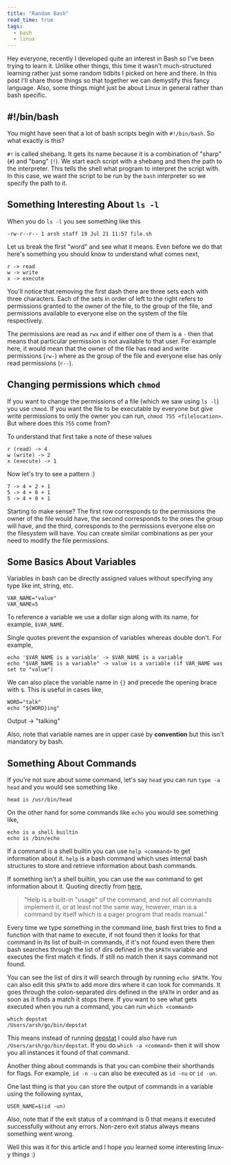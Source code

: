 ```yaml
---
title: "Random Bash"
read_time: true
tags:
  - bash
  - linux
---
```


Hey everyone, recently I developed quite an interest in Bash so I've been trying to learn it. Unlike other things, this time it wasn't much-structured learning rather just some random tidbits I picked on here and there. In this post I'll share those things so that together we can demystify this fancy language. Also, some things might just be about Linux in general rather than bash specific.

## #!/bin/bash

You might have seen that a lot of bash scripts begin with `#!/bin/bash`. So what exactly is this?

`#!` is called shebang. It gets its name because it is a combination of "sharp" (`#`) and "bang" (`!`). We start each script with a shebang and then the path to the interpreter.  This tells the shell what program to interpret the script with. In this case, we want the script to be run by the `bash` interpreter so we specify the path to it.

## Something Interesting About `ls -l`

When you do `ls -l` you see something like this 

```
-rw-r--r-- 1 arsh staff 19 Jul 21 11:57 file.sh
```

Let us break the first "word" and see what it means. Even before we do that here's something you should know to understand what comes next,

```
r -> read
w -> write
x -> execute
```

You'll notice that removing the first dash there are three sets each with three characters. Each of the sets in order of left to the right refers to permissions granted to the owner of the file, to the group of the file, and permissions available to everyone else on the system of the file respectively.

The permissions are read as `rwx` and if either one of them is a `-` then that means that particular permission is not available to that user. For example here, it would mean that the owner of the file has read and write permissions (`rw-`) where as the group of the file and everyone else has only read permissions (`r--`). 

## Changing permissions which `chmod`
If you want to change the permissions of a file (which we saw using `ls -l`) you use `chmod`. If you want the file to be executable by everyone but give write permissions to only the owner you can run, `chmod 755 <filelocation>`. But where does this `755` come from?

To understand that first take a note of these values

```
r (read) -> 4
w (write) -> 2
x (execute) -> 1
```

Now let's try to see a pattern :)

```
7 -> 4 + 2 + 1
5 -> 4 + 0 + 1
5 -> 4 + 0 + 1
```

Starting to make sense? The first row corresponds to the permissions the owner of the file would have, the second corresponds to the ones the group will have, and the third, corresponds to the permissions everyone else on the filesystem will have. You can create similar combinations as per your need to modify the file permissions. 

## Some Basics About Variables
Variables in bash can be directly assigned values without specifying any type like int, string, etc. 

```
VAR_NAME="value"
VAR_NAME=5
```

To reference a variable we use a dollar sign along with its name, for example, `$VAR_NAME`. 

Single quotes prevent the expansion of variables whereas double don't. For example,

```
echo '$VAR_NAME is a variable' -> $VAR_NAME is a variable
echo "$VAR_NAME is a variable" -> value is a variable (if VAR_NAME was set to "value")
```

We can also place the variable name in `{}` and precede the opening brace with `$`. This is useful in cases like,
```
WORD="talk"
echo "${WORD}ing"
```
Output -> "talking"

Also, note that variable names are in upper case by **convention** but this isn't mandatory by bash.

## Something About Commands
If you're not sure about some command, let's say `head` you can run `type -a head` and you would see something like 
```
head is /usr/bin/head
```
On the other hand for some commands like `echo` you would see something like,
```
echo is a shell builtin
echo is /bin/echo
```
If a command is a shell builtin you can use `help <command>` to get information about it. `help` is a bash command which uses internal bash structures to store and retrieve information about bash commands. 

If something isn't a shell builtin, you can use the `man` command to get information about it. Quoting directly from [here](https://unix.stackexchange.com/a/86584),

> "Help is a built-in "usage" of the command, and not all commands implement it, or at least not the same way, however, man is a command by itself which is a pager program that reads manual."

Every time we type something in the command line, bash first tries to find a function with that name to execute, if not found then it looks for that command in its list of built-in commands, if it's not found even there then bash searches through the list of dirs defined in the `$PATH` variable and executes the first match it finds. If still no match then it says command not found. 

You can see the list of dirs it will search through by running `echo $PATH`. You can also edit this `$PATH` to add more dirs where it can look for commands. It goes through the colon-separated dirs defined in the `$PATH` in order and as soon as it finds a match it stops there. If you want to see what gets executed when you run a command, you can run `which <command>`
```
which depstat                                                      
/Users/arsh/go/bin/depstat
```
This means instead of running [depstat](https://github.com/kubernetes-sigs/depstat) I could also have run `/Users/arsh/go/bin/depstat`. If you do `which -a <command>` then it will show you all instances it found of that command.

Another thing about commands is that you can combine their shorthands for flags. For example, `id -n -u` can also be executed as `id -nu` or `id -un`. 

One last thing is that you can store the output of commands in a variable using the following syntax,
```
USER_NAME=$(id -un)
```
Also, note that if the exit status of a command is 0 that means it executed successfully without any errors. Non-zero exit status always means something went wrong.

Well this was it for this article and I hope you learned some interesting linux-y things :)